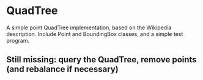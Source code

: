 # QuadTree

A simple point QuadTree implementation, based on the Wikipedia description.
Include Point and BoundingBox classes, and a simple test program.

Still missing: query the QuadTree, remove points (and rebalance if necessary)
--

